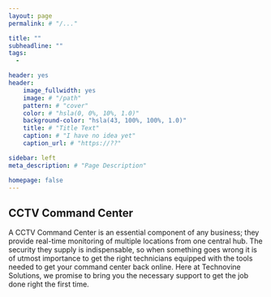```yaml
---
layout: page
permalink: # "/..."

title: ""
subheadline: ""
tags:
  - 

header: yes
header:
    image_fullwidth: yes
    image: # "/path"
    pattern: # "cover"
    color: # "hsla(0, 0%, 10%, 1.0)"
    background-color: "hsla(43, 100%, 100%, 1.0)"
    title: # "Title Text"
    caption: # "I have no idea yet"
    caption_url: # "https://??"

sidebar: left
meta_description: # "Page Description"

homepage: false
---
```




## CCTV Command Center

A CCTV Command Center is an essential component of any business; they provide real-time monitoring of multiple locations from one central hub. The security they supply is indispensable, so when something goes wrong it is of utmost importance to get the right technicians equipped with the tools needed to get your command center back online. Here at Technovine Solutions, we promise to bring you the necessary support to get the job done right the first time.
